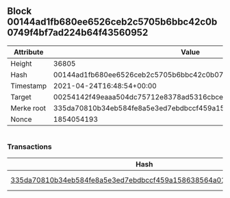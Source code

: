 ## Block 00144ad1fb680ee6526ceb2c5705b6bbc42c0b0749f4bf7ad224b64f43560952

Attribute | Value
--- | ---
Height | 36805
Hash | 00144ad1fb680ee6526ceb2c5705b6bbc42c0b0749f4bf7ad224b64f43560952
Timestamp | 2021-04-24T16:48:54+00:00
Target | 00254142f49eaaa504dc75712e8378ad5316cbcead634704b3734b6271167cc4
Merke root | 335da70810b34eb584fe8a5e3ed7ebdbccf459a158638564a0145daf6b4b826f
Nonce | 1854054193

```

```

### Transactions

Hash | Amount
--- | ---
[335da70810b34eb584fe8a5e3ed7ebdbccf459a158638564a0145daf6b4b826f](335da70810b34eb584fe8a5e3ed7ebdbccf459a158638564a0145daf6b4b826f.md) | 10.00000000 SKEPTI 
